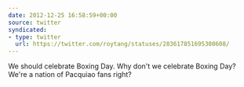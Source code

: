 ```yaml
---
date: 2012-12-25 16:58:59+00:00
source: twitter
syndicated:
- type: twitter
  url: https://twitter.com/roytang/statuses/283617851695300608/
---
```


We should celebrate Boxing Day. Why don't we celebrate Boxing Day? We're a nation of Pacquiao fans right?